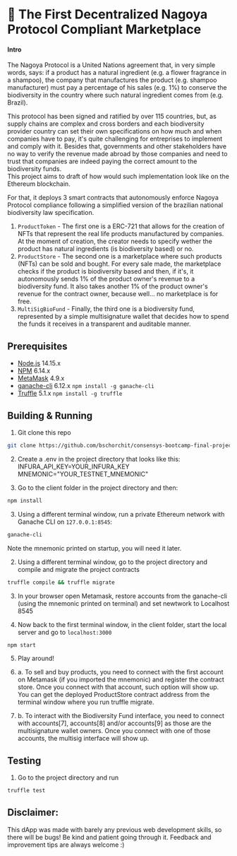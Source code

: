 # :deciduous_tree: The First Decentralized Nagoya Protocol Compliant Marketplace
#### Intro
The Nagoya Protocol is a United Nations agreement that, in very simple words, says: if a product has a natural ingredient (e.g. a flower fragrance in a shampoo), the company that manufactures the product (e.g. shampoo manufacturer) must pay a percentage of his sales (e.g. 1%) to conserve the biodiversity in the country where such natural ingredient comes from (e.g. Brazil).  
  
This protocol has been signed and ratified by over 115 countries, but, as supply chains are complex and cross borders and each biodiversity provider country can set their own specifications on how much and when companies have to pay, it's quite challenging for entreprises to implement and comply with it. Besides that, governments and other stakeholders have no way to verify the revenue made abroad by those companies and need to trust that companies are indeed paying the correct amount to the biodiversity funds.  
This project aims to draft of how would such implementation look like on the Ethereum blockchain.  
  
For that, it deploys 3 smart contracts that autonomously enforce Nagoya Protocol compliance following a simplified version of the brazilian national biodiversity law specification.   
1. `ProductToken` - The first one is a ERC-721 that allows for the creation of NFTs that represent the real life products manufactured by companies. At the moment of creation, the creator needs to specify wether the product has natural ingredients (is biodiversity based) or no.  
2. `ProductStore` - The second one is a marketplace where such products (NFTs) can be sold and bought. For every sale made, the marketplace checks if the product is biodiversity based and then, if it's, it autonomously sends 1% of the product owner's revenue to a biodiversity fund. It also takes another 1% of the product owner's revenue for the contract owner, because well... no marketplace is for free.  
3. `MultiSigBioFund` - Finally, the third one is a biodiversity fund, represented by a simple multisignature wallet that decides how to spend the funds it receives in a transparent and auditable manner.


## Prerequisites

- [Node.js](https://nodejs.org) 14.15.x
- [NPM](https://npm.org) 6.14.x
- [MetaMask](https://metamask.io/) 4.9.x
- [ganache-cli](https://github.com/trufflesuite/ganache-cli) 6.12.x `npm install -g ganache-cli`
- [Truffle](https://truffleframework.com/) 5.1.x `npm install -g truffle`

## Building & Running

1. Git clone this repo 

```bash
git clone https://github.com/bschorchit/consensys-bootcamp-final-project.git
```

2. Create a .env in the project directory that looks like this:
INFURA_API_KEY=YOUR_INFURA_KEY
MNEMONIC="YOUR_TESTNET_MNEMONIC"

2. Go to the client folder in the project directory and then:

```bash
npm install
```

3. Using a different terminal window, run a private Ethereum network with Ganache CLI on `127.0.0.1:8545`:

```bash
ganache-cli
```

Note the mnemonic printed on startup, you will need it later.

2. Using a different terminal window, go to the project directory and compile and migrate the project contracts

```bash
truffle compile && truffle migrate
```

3. In your browser open Metamask, restore accounts from the ganache-cli (using the mnemonic printed on terminal) and set newtwork to Localhost 8545

4. Now back to the first terminal window, in the client folder, start the local server and go to `localhost:3000`

```bash
npm start
```

5. Play around! 

5. a. To sell and buy products, you need to connect with the first account on Metamask (if you imported the mnemonic) and register the contract store. Once you connect with that account, such option will show up. You can get the deployed ProductStore contract address from the terminal window where you run truffle migrate.

5. b. To interact with the Biodiversity Fund interface, you need to connect with accounts[7], accounts[8] and/or accounts[9] as those are the multisignature wallet owners. Once you connect with one of those accounts, the multisig interface will show up. 


## Testing

1. Go to the project directory and run

```bash
truffle test
```

## Disclaimer: 
This dApp was made with barely any previous web development skills, so there will be bugs! Be kind and patient going through it.
Feedback and improvement tips are always welcome :)

